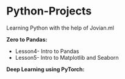 # Python-Projects
Learning Python with the help of Jovian.ml

**Zero to Pandas:**  
* Lesson4- Intro to Pandas 
* Lesson5- Intro to Matplotlib and Seaborn

**Deep Learning using PyTorch:** 
